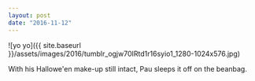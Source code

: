 ```yaml
---
layout: post
date: "2016-11-12"
---
```


![yo yo]({{ site.baseurl }}/assets/images/2016/tumblr_ogjw70IRtd1r16syio1_1280-1024x576.jpg)

With his Hallowe'en make-up still intact, Pau sleeps it off on the beanbag.
